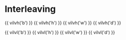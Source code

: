 # Interleaving

{{ vilvh('b') }}
{{ vilvh('h') }}
{{ vilvh('w') }}
{{ vilvh('d') }}

{{ vilvl('b') }}
{{ vilvl('h') }}
{{ vilvl('w') }}
{{ vilvl('d') }}